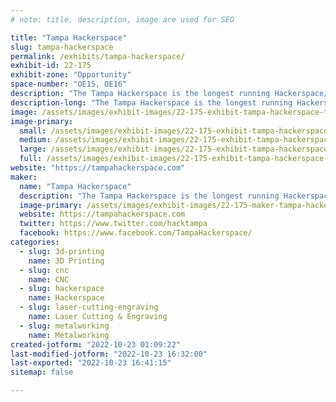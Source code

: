 ```yaml
---
# note: title, description, image are used for SEO

title: "Tampa Hackerspace"
slug: tampa-hackerspace
permalink: /exhibits/tampa-hackerspace/
exhibit-id: 22-175
exhibit-zone: "Opportunity"
space-number: "OE15, OE16"
description: "The Tampa Hackerspace is the longest running Hackerspace/Makerspace in the Greater Tampa Bay Area."
description-long: "The Tampa Hackerspace is the longest running Hackerspace/Makerspace in the Greater Tampa Bay Area. We have a vast array of tools including but not limited to: 3D Printers, Laser Cutters, 4x8 Shopbot, Metal Shop, Wood Shop, Welding and more.  Come see displays from our members ranging in all of these practices."
image: /assets/images/exhibit-images/22-175-exhibit-tampa-hackerspace-ths-table-large.png
image-primary: 
  small: /assets/images/exhibit-images/22-175-exhibit-tampa-hackerspace-ths-table-small.png
  medium: /assets/images/exhibit-images/22-175-exhibit-tampa-hackerspace-ths-table-medium.png
  large: /assets/images/exhibit-images/22-175-exhibit-tampa-hackerspace-ths-table-large.png
  full: /assets/images/exhibit-images/22-175-exhibit-tampa-hackerspace-ths-table-full.png
website: "https://tampahackerspace.com"
maker: 
  name: "Tampa Hackerspace"
  description: "The Tampa Hackerspace is the longest running Hackerspace/Makerspace in the Greater Tampa Bay Area. We have a vast array of tools including but not limited to: 3D Printers, Laser Cutters, 4x8 Shopbot, and our lastest tools include Full CNC Controlled.  Our mission is one of enabling lifelong learning in not just the crafting with tools of the past, but those leading well into the future."
  image-primary: /assets/images/exhibit-images/22-175-maker-tampa-hackerspace-tampa-hackerspace-logo-2048px-medium.png
  website: https://tampahackerspace.com
  twitter: https://www.twitter.com/hacktampa
  facebook: https://www.facebook.com/TampaHackerspace/
categories: 
  - slug: 3d-printing
    name: 3D Printing
  - slug: cnc
    name: CNC
  - slug: hackerspace
    name: Hackerspace
  - slug: laser-cutting-engraving
    name: Laser Cutting & Engraving
  - slug: metalworking
    name: Metalworking
created-jotform: "2022-10-23 01:09:22"
last-modified-jotform: "2022-10-23 16:32:00"
last-exported: "2022-10-23 16:41:15"
sitemap: false

---
```

